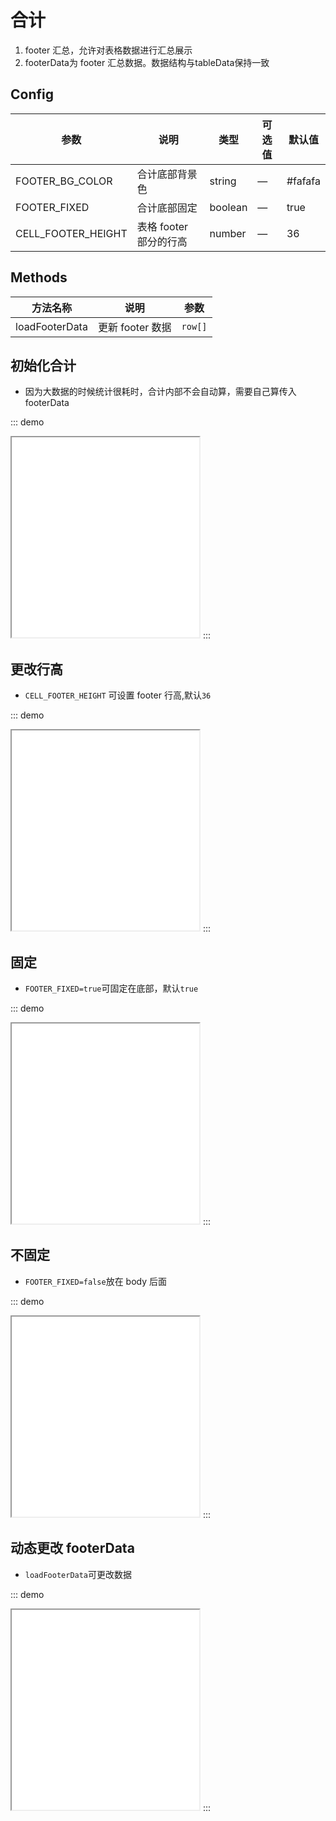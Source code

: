 # 合计

1. footer 汇总，允许对表格数据进行汇总展示
2. footerData为 footer 汇总数据。数据结构与tableData保持一致

## Config

| 参数               | 说明                   | 类型    | 可选值 | 默认值  |
| ------------------ | ---------------------- | ------- | ------ | ------- |
| FOOTER_BG_COLOR    | 合计底部背景色         | string  | —      | #fafafa |
| FOOTER_FIXED       | 合计底部固定           | boolean | —      | true    |
| CELL_FOOTER_HEIGHT | 表格 footer 部分的行高 | number  | —      | 36      |

## Methods

| 方法名称       | 说明             | 参数 |
| -------------- | ---------------- | ---- |
| loadFooterData | 更新 footer 数据 | `row[]` |

## 初始化合计

-   因为大数据的时候统计很耗时，合计内部不会自动算，需要自己算传入 footerData  

::: demo

<iframe src="/footer/base.html" style="min-height:320px"></iframe>
:::

## 更改行高

-   `CELL_FOOTER_HEIGHT` 可设置 footer 行高,默认`36`

::: demo

<iframe src="/footer/height.html" style="min-height:320px"></iframe>
:::

## 固定

-   `FOOTER_FIXED=true`可固定在底部，默认`true`

::: demo

<iframe src="/footer/fixed.html" style="min-height:320px"></iframe>
:::

## 不固定

-   `FOOTER_FIXED=false`放在 body 后面

::: demo

<iframe src="/footer/noFixed.html" style="min-height:320px"></iframe>
:::

## 动态更改 footerData

-   `loadFooterData`可更改数据

::: demo

<iframe src="/footer/loadData.html" style="min-height:320px"></iframe>
:::
